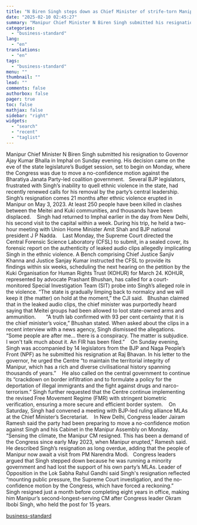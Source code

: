 ```yaml
---
title: "N Biren Singh steps down as Chief Minister of strife-torn Manipur"
date: "2025-02-10 02:45:27"
summary: "Manipur Chief Minister N Biren Singh submitted his resignation to Governor Ajay Kumar Bhalla in Imphal on Sunday evening. His decision came on the eve of the state legislature’s Budget session, set to begin on Monday, where the Congress was due to move a no-confidence motion against the Bharatiya Janata..."
categories:
  - "business-standard"
lang:
  - "en"
translations:
  - "en"
tags:
  - "business-standard"
menu: ""
thumbnail: ""
lead: ""
comments: false
authorbox: false
pager: true
toc: false
mathjax: false
sidebar: "right"
widgets:
  - "search"
  - "recent"
  - "taglist"
---
```


Manipur Chief Minister N Biren Singh submitted his resignation to Governor Ajay Kumar Bhalla in Imphal on Sunday evening. His decision came on the eve of the state legislature’s Budget session, set to begin on Monday, where the Congress was due to move a no-confidence motion against the Bharatiya Janata Party-led coalition government.
  Several BJP legislators, frustrated with Singh’s inability to quell ethnic violence in the state, had recently renewed calls for his removal by the party’s central leadership.  Singh’s resignation comes 21 months after ethnic violence erupted in Manipur on May 3, 2023. At least 250 people have been killed in clashes between the Meitei and Kuki communities, and thousands have been displaced. 
  Singh had returned to Imphal earlier in the day from New Delhi, his second visit to the capital within a week. During his trip, he held a two-hour meeting with Union Home Minister Amit Shah and BJP national president J P Nadda. 
  Last Monday, the Supreme Court directed the Central Forensic Science Laboratory (CFSL) to submit, in a sealed cover, its forensic report on the authenticity of leaked audio clips allegedly implicating Singh in the ethnic violence. A Bench comprising Chief Justice Sanjiv Khanna and Justice Sanjay Kumar instructed the CFSL to provide its findings within six weeks, scheduling the next hearing on the petition by the Kuki Organisation for Human Rights Trust (KOHUR) for March 24. KOHUR, represented by advocate Prashant Bhushan, has called for a court-monitored Special Investigation Team (SIT) probe into Singh’s alleged role in the violence. “The state is gradually limping back to normalcy and we will keep it (the matter) on hold at the moment,” the CJI said.
  Bhushan claimed that in the leaked audio clips, the chief minister was purportedly heard saying that Meitei groups had been allowed to loot state-owned arms and ammunition.    
  “A truth lab confirmed with 93 per cent certainty that it is the chief minister’s voice,” Bhushan stated. When asked about the clips in a recent interview with a news agency, Singh dismissed the allegations. “Some people are after me... there is a conspiracy. The matter is subjudice. I won't talk much about it. An FIR has been filed.” 
  On Sunday evening, Singh was accompanied by 14 legislators from the BJP and Naga People’s Front (NPF) as he submitted his resignation at Raj Bhavan. In his letter to the governor, he urged the Centre “to maintain the territorial integrity of Manipur, which has a rich and diverse civilisational history spanning thousands of years.” 
  He also called on the central government to continue its “crackdown on border infiltration and to formulate a policy for the deportation of illegal immigrants and the fight against drugs and narco-terrorism.” Singh further requested that the Centre continue implementing the revised Free Movement Regime (FMR) with stringent biometric verification, ensuring a more secure and efficient border system. 
  On Saturday, Singh had convened a meeting with BJP-led ruling alliance MLAs at the Chief Minister’s Secretariat. 
  In New Delhi, Congress leader Jairam Ramesh said the party had been preparing to move a no-confidence motion against Singh and his Cabinet in the Manipur Assembly on Monday. “Sensing the climate, the Manipur CM resigned. This has been a demand of the Congress since early May 2023, when Manipur erupted,” Ramesh said. He described Singh’s resignation as long overdue, adding that the people of Manipur now await a visit from PM Narendra Modi.  
Congress leaders argued that Singh stepped down because he was running a minority government and had lost the support of his own party’s MLAs. Leader of Opposition in the Lok Sabha Rahul Gandhi said Singh's resignation reflected “mounting public pressure, the Supreme Court investigation, and the no-confidence motion by the Congress, which have forced a reckoning.”
  Singh resigned just a month before completing eight years in office, making him Manipur’s second-longest-serving CM after Con­g­ress leader Okram Ibobi Singh, who held the post for 15 years.

[business-standard](https://www.business-standard.com/politics/n-biren-singh-steps-down-as-chief-minister-of-strife-torn-manipur-125020900644_1.html)
